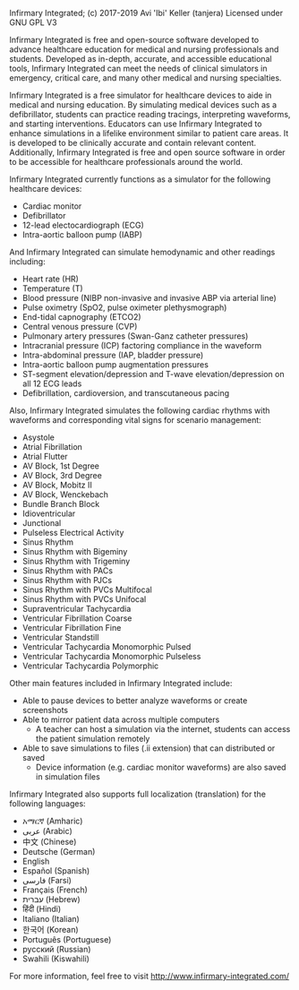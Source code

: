 ﻿Infirmary Integrated; (c) 2017-2019
Avi 'Ibi' Keller (tanjera)
Licensed under GNU GPL V3

Infirmary Integrated is free and open-source software developed to advance healthcare education for medical and nursing professionals and students. Developed as in-depth, accurate, and accessible educational tools, Infirmary Integrated can meet the needs of clinical simulators in emergency, critical care, and many other medical and nursing specialties.

Infirmary Integrated is a free simulator for healthcare devices to aide in medical and nursing education. By simulating medical devices such as a defibrillator, students can practice reading tracings, interpreting waveforms, and starting interventions. Educators can use Infirmary Integrated to enhance simulations in a lifelike environment similar to patient care areas. It is developed to be clinically accurate and contain relevant content. Additionally, Infirmary Integrated is free and open source software in order to be accessible for healthcare professionals around the world.

Infirmary Integrated currently functions as a simulator for the following healthcare devices:
- Cardiac monitor
- Defibrillator
- 12-lead electocardiograph (ECG)
- Intra-aortic balloon pump (IABP)

And Infirmary Integrated can simulate hemodynamic and other readings including:
- Heart rate (HR)
- Temperature (T)
- Blood pressure (NIBP non-invasive and invasive ABP via arterial line)
- Pulse oximetry (SpO2, pulse oximeter plethysmograph)
- End-tidal capnography (ETCO2)
- Central venous pressure (CVP)
- Pulmonary artery pressures (Swan-Ganz catheter pressures)
- Intracranial pressure (ICP) factoring compliance in the waveform
- Intra-abdominal pressure (IAP, bladder pressure)
- Intra-aortic balloon pump augmentation pressures
- ST-segment elevation/depression and T-wave elevation/depression on all 12 ECG leads
- Defibrillation, cardioversion, and transcutaneous pacing

Also, Infirmary Integrated simulates the following cardiac rhythms with waveforms and corresponding vital signs for scenario management:
- Asystole
- Atrial Fibrillation
- Atrial Flutter
- AV Block, 1st Degree
- AV Block, 3rd Degree
- AV Block, Mobitz II
- AV Block, Wenckebach
- Bundle Branch Block
- Idioventricular
- Junctional
- Pulseless Electrical Activity
- Sinus Rhythm
- Sinus Rhythm with Bigeminy
- Sinus Rhythm with Trigeminy
- Sinus Rhythm with PACs
- Sinus Rhythm with PJCs
- Sinus Rhythm with PVCs Multifocal
- Sinus Rhythm with PVCs Unifocal
- Supraventricular Tachycardia
- Ventricular Fibrillation Coarse
- Ventricular Fibrillation Fine
- Ventricular Standstill
- Ventricular Tachycardia Monomorphic Pulsed
- Ventricular Tachycardia Monomorphic Pulseless
- Ventricular Tachycardia Polymorphic

Other main features included in Infirmary Integrated include:
- Able to pause devices to better analyze waveforms or create screenshots
- Able to mirror patient data across multiple computers
  - A teacher can host a simulation via the internet, students can access the patient simulation remotely
- Able to save simulations to files (.ii extension) that can distributed or saved
  - Device information (e.g. cardiac monitor waveforms) are also saved in simulation files

Infirmary Integrated also supports full localization (translation) for the following languages:
- አማርኛ (Amharic)
- عربى (Arabic)
- 中文 (Chinese)
- Deutsche (German)
- English
- Español (Spanish)
- فارسی (Farsi)
- Français (French)
- עברית (Hebrew)
- हिंदी (Hindi)
- Italiano (Italian)
- 한국어 (Korean)
- Português (Portuguese)
- русский (Russian)
- Swahili (Kiswahili)

For more information, feel free to visit http://www.infirmary-integrated.com/